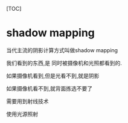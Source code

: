 [TOC]

# shadow mapping

当代主流的阴影计算方式叫做shadow mapping

我们看到的东西,是 同时被摄像机和光照都看到的.

如果摄像机看到,但是光看不到,就是阴影

如果摄像机看不到,就背面拣选不要了

需要用到射线技术

使用光源照射

